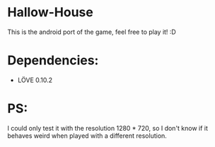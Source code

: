 # Hallow-House
This is the android port of the game, feel free to play it! :D

# Dependencies:
- LÖVE 0.10.2

# PS:
I could only test it with the resolution 1280 * 720, so I don't know if it behaves weird when played with a different resolution.
